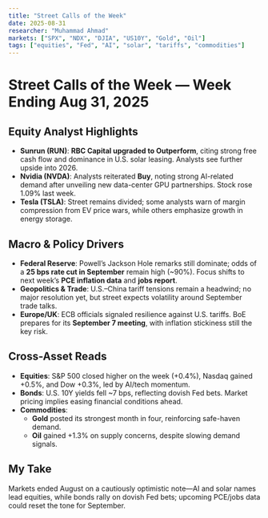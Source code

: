 ```yaml
---
title: "Street Calls of the Week"
date: 2025-08-31
researcher: "Muhammad Ahmad"
markets: ["SPX", "NDX", "DJIA", "US10Y", "Gold", "Oil"]
tags: ["equities", "Fed", "AI", "solar", "tariffs", "commodities"]
---
```

# Street Calls of the Week — Week Ending Aug 31, 2025

## Equity Analyst Highlights
- **Sunrun (RUN)**: **RBC Capital upgraded to Outperform**, citing strong free cash flow and dominance in U.S. solar leasing. Analysts see further upside into 2026.  
- **Nvidia (NVDA)**: Analysts reiterated **Buy**, noting strong AI-related demand after unveiling new data-center GPU partnerships. Stock rose 1.09% last week.  
- **Tesla (TSLA)**: Street remains divided; some analysts warn of margin compression from EV price wars, while others emphasize growth in energy storage.  

## Macro & Policy Drivers
- **Federal Reserve**: Powell’s Jackson Hole remarks still dominate; odds of a **25 bps rate cut in September** remain high (~90%). Focus shifts to next week’s **PCE inflation data** and **jobs report**.  
- **Geopolitics & Trade**: U.S.–China tariff tensions remain a headwind; no major resolution yet, but street expects volatility around September trade talks.  
- **Europe/UK**: ECB officials signaled resilience against U.S. tariffs. BoE prepares for its **September 7 meeting**, with inflation stickiness still the key risk.  

## Cross-Asset Reads
- **Equities**: S&P 500 closed higher on the week (+0.4%), Nasdaq gained +0.5%, and Dow +0.3%, led by AI/tech momentum.  
- **Bonds**: U.S. 10Y yields fell ~7 bps, reflecting dovish Fed bets. Market pricing implies easing financial conditions ahead.  
- **Commodities**:  
  - **Gold** posted its strongest month in four, reinforcing safe-haven demand.  
  - **Oil** gained +1.3% on supply concerns, despite slowing demand signals.  

## My Take
Markets ended August on a cautiously optimistic note—AI and solar names lead equities, while bonds rally on dovish Fed bets; upcoming PCE/jobs data could reset the tone for September.
